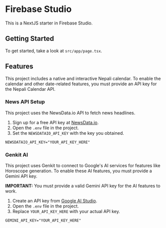 # Firebase Studio

This is a NextJS starter in Firebase Studio.

## Getting Started

To get started, take a look at `src/app/page.tsx`.

## Features

This project includes a native and interactive Nepali calendar. To enable the calendar and other date-related features, you must provide an API key for the Nepali Calendar API.

### News API Setup

This project uses the NewsData.io API to fetch news headlines.

1.  Sign up for a free API key at [NewsData.io](https://newsdata.io/register).
2.  Open the `.env` file in the project.
3.  Set the `NEWSDATAIO_API_KEY` with the key you obtained.

```
NEWSDATAIO_API_KEY="YOUR_API_KEY_HERE"
```

### Genkit AI

This project uses Genkit to connect to Google's AI services for features like Horoscope generation. To enable these AI features, you must provide a Gemini API key.

**IMPORTANT:** You must provide a valid Gemini API key for the AI features to work.

1.  Create an API key from [Google AI Studio](https://aistudio.google.com/app/apikey).
2.  Open the `.env` file in the project.
3.  Replace `YOUR_API_KEY_HERE` with your actual API key.

```
GEMINI_API_KEY="YOUR_API_KEY_HERE"
```
